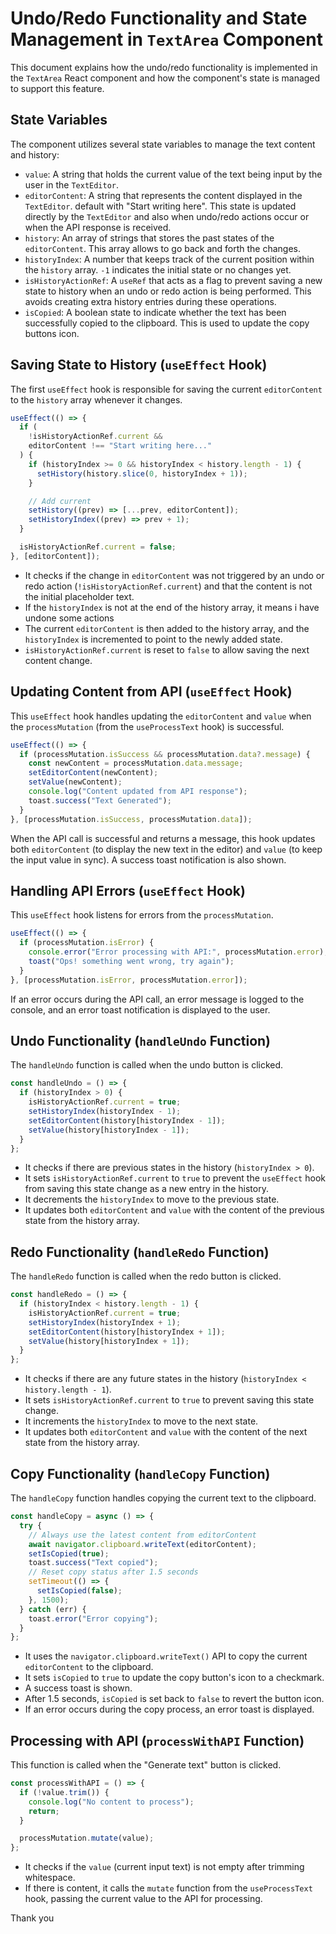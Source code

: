 # Undo/Redo Functionality and State Management in `TextArea` Component

This document explains how the undo/redo functionality is implemented in the `TextArea` React component and how the component's state is managed to support this feature.

## State Variables

The component utilizes several state variables to manage the text content and history:

- `value`: A string that holds the current value of the text being input by the user in the `TextEditor`.
- `editorContent`: A string that represents the content displayed in the `TextEditor`. default with "Start writing here". This state is updated directly by the `TextEditor` and also when undo/redo actions occur or when the API response is received.
- `history`: An array of strings that stores the past states of the `editorContent`. This array allows to go back and forth the changes.
- `historyIndex`: A number that keeps track of the current position within the `history` array. `-1` indicates the initial state or no changes yet.
- `isHistoryActionRef`: A `useRef` that acts as a flag to prevent saving a new state to history when an undo or redo action is being performed. This avoids creating extra history entries during these operations.
- `isCopied`: A boolean state to indicate whether the text has been successfully copied to the clipboard. This is used to update the copy buttons icon.

## Saving State to History (`useEffect` Hook)

The first `useEffect` hook is responsible for saving the current `editorContent` to the `history` array whenever it changes.

```javascript
useEffect(() => {
  if (
    !isHistoryActionRef.current &&
    editorContent !== "Start writing here..."
  ) {
    if (historyIndex >= 0 && historyIndex < history.length - 1) {
      setHistory(history.slice(0, historyIndex + 1));
    }

    // Add current
    setHistory((prev) => [...prev, editorContent]);
    setHistoryIndex((prev) => prev + 1);
  }

  isHistoryActionRef.current = false;
}, [editorContent]);
```

- It checks if the change in `editorContent` was not triggered by an undo or redo action (`!isHistoryActionRef.current`) and that the content is not the initial placeholder text.
- If the `historyIndex` is not at the end of the history array, it means i have undone some actions
- The current `editorContent` is then added to the history array, and the `historyIndex` is incremented to point to the newly added state.
- `isHistoryActionRef.current` is reset to `false` to allow saving the next content change.

## Updating Content from API (`useEffect` Hook)

This `useEffect` hook handles updating the `editorContent` and `value` when the `processMutation` (from the `useProcessText` hook) is successful.

```javascript
useEffect(() => {
  if (processMutation.isSuccess && processMutation.data?.message) {
    const newContent = processMutation.data.message;
    setEditorContent(newContent);
    setValue(newContent);
    console.log("Content updated from API response");
    toast.success("Text Generated");
  }
}, [processMutation.isSuccess, processMutation.data]);
```

When the API call is successful and returns a message, this hook updates both `editorContent` (to display the new text in the editor) and `value` (to keep the input value in sync). A success toast notification is also shown.

## Handling API Errors (`useEffect` Hook)

This `useEffect` hook listens for errors from the `processMutation`.

```javascript
useEffect(() => {
  if (processMutation.isError) {
    console.error("Error processing with API:", processMutation.error);
    toast("Ops! something went wrong, try again");
  }
}, [processMutation.isError, processMutation.error]);
```

If an error occurs during the API call, an error message is logged to the console, and an error toast notification is displayed to the user.

## Undo Functionality (`handleUndo` Function)

The `handleUndo` function is called when the undo button is clicked.

```javascript
const handleUndo = () => {
  if (historyIndex > 0) {
    isHistoryActionRef.current = true;
    setHistoryIndex(historyIndex - 1);
    setEditorContent(history[historyIndex - 1]);
    setValue(history[historyIndex - 1]);
  }
};
```

- It checks if there are previous states in the history (`historyIndex > 0`).
- It sets `isHistoryActionRef.current` to `true` to prevent the `useEffect` hook from saving this state change as a new entry in the history.
- It decrements the `historyIndex` to move to the previous state.
- It updates both `editorContent` and `value` with the content of the previous state from the history array.

## Redo Functionality (`handleRedo` Function)

The `handleRedo` function is called when the redo button is clicked.

```javascript
const handleRedo = () => {
  if (historyIndex < history.length - 1) {
    isHistoryActionRef.current = true;
    setHistoryIndex(historyIndex + 1);
    setEditorContent(history[historyIndex + 1]);
    setValue(history[historyIndex + 1]);
  }
};
```

- It checks if there are any future states in the history (`historyIndex < history.length - 1`).
- It sets `isHistoryActionRef.current` to `true` to prevent saving this state change.
- It increments the `historyIndex` to move to the next state.
- It updates both `editorContent` and `value` with the content of the next state from the history array.

## Copy Functionality (`handleCopy` Function)

The `handleCopy` function handles copying the current text to the clipboard.

```javascript
const handleCopy = async () => {
  try {
    // Always use the latest content from editorContent
    await navigator.clipboard.writeText(editorContent);
    setIsCopied(true);
    toast.success("Text copied");
    // Reset copy status after 1.5 seconds
    setTimeout(() => {
      setIsCopied(false);
    }, 1500);
  } catch (err) {
    toast.error("Error copying");
  }
};
```

- It uses the `navigator.clipboard.writeText()` API to copy the current `editorContent` to the clipboard.
- It sets `isCopied` to `true` to update the copy button's icon to a checkmark.
- A success toast is shown.
- After 1.5 seconds, `isCopied` is set back to `false` to revert the button icon.
- If an error occurs during the copy process, an error toast is displayed.

## Processing with API (`processWithAPI` Function)

This function is called when the "Generate text" button is clicked.

```javascript
const processWithAPI = () => {
  if (!value.trim()) {
    console.log("No content to process");
    return;
  }

  processMutation.mutate(value);
};
```

- It checks if the `value` (current input text) is not empty after trimming whitespace.
- If there is content, it calls the `mutate` function from the `useProcessText` hook, passing the current value to the API for processing.

Thank you
